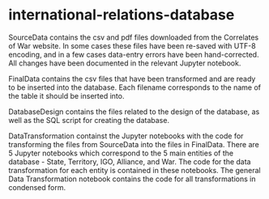# international-relations-database

SourceData contains the csv and pdf files downloaded from the Correlates of War website. In some cases these files have been re-saved with UTF-8 encoding, and in a few cases data-entry errors have been hand-corrected. All changes have been documented in the relevant Jupyter notebook.

FinalData contains the csv files that have been transformed and are ready to be inserted into the database. Each filename corresponds to the name of the table it should be inserted into.

DatabaseDesign contains the files related to the design of the database, as well as the SQL script for creating the database.

DataTransformation containst the Jupyter notebooks with the code for transforming the files from SourceData into the files in FinalData. There are 5 Jupyter notebooks which correspond to the 5 main entities of the database - State, Territory, IGO, Alliance, and War. The code for the data transformation for each entity is contained in these notebooks. The general Data Transformation notebook contains the code for all transformations in condensed form.
